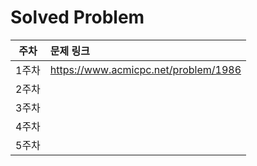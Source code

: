 # Solved Problem

| 주차  | 문제 링크 |
| :---: | :-------- |
| 1주차 |   https://www.acmicpc.net/problem/1986        |
| 2주차 |           |
| 3주차 |           |
| 4주차 |           |
| 5주차 |           |
